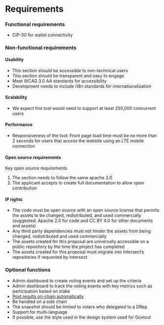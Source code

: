 # Requirements

### Functional requirements

* CIP-30 for wallet connectivity

### Non-functional requirements

#### Usability

* This section should be accessible to non-technical users
* This section should be transparent and easy to engage
* Meet WCAG 3.0 AA standards for accessibility
* Development needs to include i18n standards for internationalization

#### **Scalability**

* We expect this tool would need to support at least 250,000 concurrent users

#### Performance

* Responsiveness of the tool: Front page load time must be no more than 2 seconds for users that access the website using an LTE mobile connection

#### Open source requirements

Key open source requirements

1. The section needs to follow the same apache 2.0
2. The applicant accepts to create full documentation to allow open contribution

#### IP rights

* The code must be open source with an open source license that permits the assets to be changed, redistributed, and used commercially (suggested: Apache 2.0 for code and CC BY 4.0 for other documents and assets)
* Any third party dependencies must not hinder the assets from being changed, redistributed and used commercially
* The assets created for this proposal are universally accessible on a public repository by the time the project has completed
* The assets created for this proposal must migrate into Intersect’s repositories if requested by Intersect

### Optional functions

* Admin dashboard to create voting events and set up the criteria
* Admin dashboard to track the voting events with key metrics such as participation based on stake&#x20;
* [Post results on-chain automatically](https://github.com/cardano-foundation/cf-cardano-ballot/blob/main/backend-services/voting-admin-app/EVENT_REGISTRATION.md)
* Be handled on a side chain
* The snapshot should be limited to voters who delegated to a DRep
* Support for multi-language
* If possible, use the style used in the design system used for Govtool
